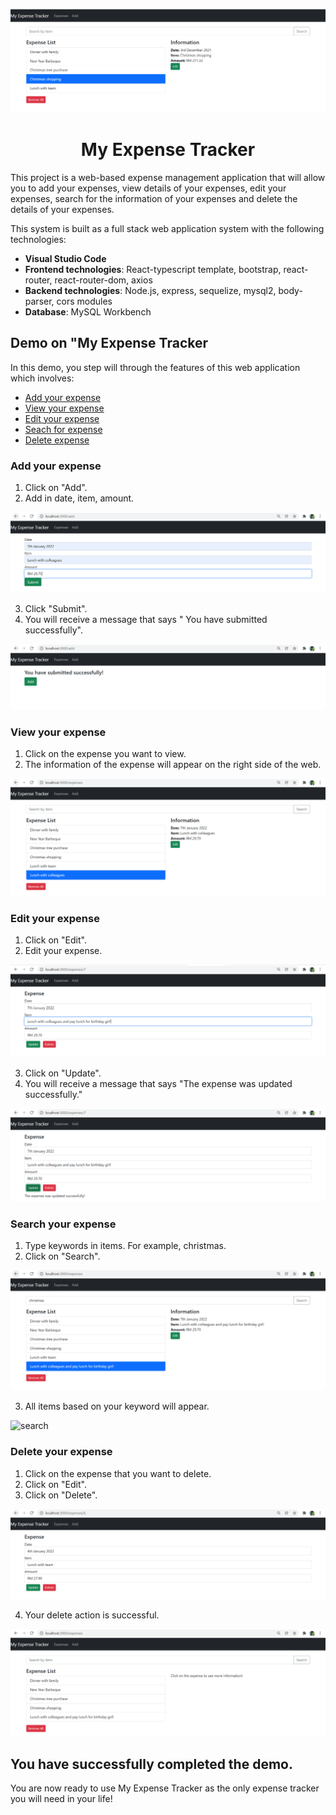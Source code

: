 ![landingpage](/landingpage.jpg)

<h1 align = "center">My Expense Tracker</h1>

This project is a web-based expense management application that will allow you to add your expenses, view details of your expenses, edit your expenses, search for the information of your expenses and delete the details of your expenses.   

This system is built as a full stack web application system with the following technologies:  
* **Visual Studio Code**  
* **Frontend technologies**: React-typescript template, bootstrap, react-router, react-router-dom, axios  
* **Backend technologies**: Node.js, express, sequelize, mysql2, body-parser, cors modules   
* **Database**: MySQL Workbench   

## Demo on "My Expense Tracker  

In this demo, you step will through the features of this web application which involves:   
* <a href = "">Add your expense</a>
* <a href = "">View your expense</a>
* <a href = "">Edit your expense</a>
* <a href = "">Seach for expense</a>
* <a href = "">Delete expense</a>

### Add your expense  
   
1. Click on "Add".  
2. Add in date, item, amount.  

![addin](/addin.jpg)

3. Click "Submit".   
4. You will receive a message that says " You have submitted successfully".   

![addsucess](/addsucess.jpg)  

### View your expense  

1. Click on the expense you want to view.
2. The information of the expense will appear on the right side of the web.   

![view](/viewexpense.jpg)  

### Edit your expense   

1. Click on "Edit".
2. Edit your expense.   

![update](/update.jpg)  

3. Click on "Update".   
4. You will receive a message that says "The expense was updated successfully."   

![updatesucess](/updatesuccess.jpg)   

### Search your expense   

1. Type keywords in items. For example, christmas.
2. Click on "Search".   

![search](/search.jpg)  

3. All items based on your keyword will appear.   

![search](/searchsuccess.jpg)  

### Delete your expense

1. Click on the expense that you want to delete.   
2. Click on "Edit".   
3. Click on "Delete".   

![delete](/delete.jpg)  

4. Your delete action is successful.   

![deletesucess](/deletesuccess.jpg)  

## You have successfully completed the demo.  
You are now ready to use My Expense Tracker as the only expense tracker you will need in your life! 
